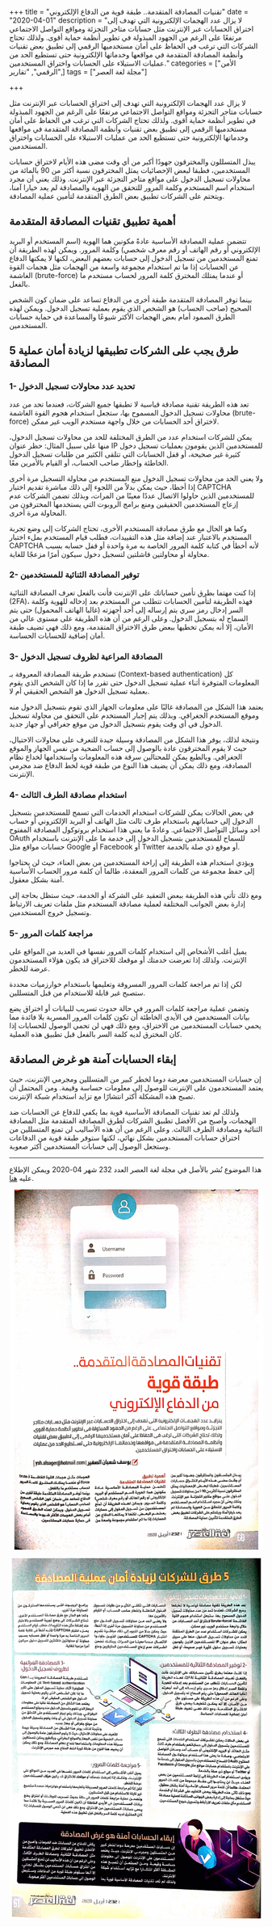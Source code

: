 +++
title = "تقنيات المصادقة المتقدمة.. طبقة قوية من الدفاع الإلكتروني"
date = "2020-04-01"
description = "لا يزال عدد الهجمات الإلكترونية التي تهدف إلى اختراق الحسابات عبر الإنترنت مثل حسابات متاجر التجزئة ومواقع التواصل الاجتماعي مرتفعًا على الرغم من الجهود المبذولة في تطوير أنظمة حماية أقوى. ولذلك تحتاج الشركات التي ترغب في الحفاظ على أمان مستخدميها الرقمي إلى تطبيق بعض تقنيات وأنظمة المصادقة المتقدمة في مواقعها وخدماتها الإلكترونية حتى تستطيع الحد من عمليات الاستيلاء على الحسابات واختراق المستخدمين."
categories = ["اﻷمن الرقمي", "تقارير",]
tags = ["مجلة لغة العصر"]

+++

لا يزال عدد الهجمات الإلكترونية التي تهدف إلى اختراق الحسابات عبر الإنترنت مثل حسابات متاجر التجزئة ومواقع التواصل الاجتماعي مرتفعًا على الرغم من الجهود المبذولة في تطوير أنظمة حماية أقوى. ولذلك تحتاج الشركات التي ترغب في الحفاظ على أمان مستخدميها الرقمي إلى تطبيق بعض تقنيات وأنظمة المصادقة المتقدمة في مواقعها وخدماتها الإلكترونية حتى تستطيع الحد من عمليات الاستيلاء على الحسابات واختراق المستخدمين.

يبذل المتسللون والمخترقون جهودًا أكبر من أي وقت مضى هذه الأيام لاختراق حسابات المستخدمين، فطبقا لبعض الإحصائيات يمثل المخترقون نسبة أكثر من 90 بالمائة من محاولات تسجيل الدخول على مواقع متاجر التجزئة عبر الإنترنت. وذلك يعني أن مجرد استخدام اسم المستخدم وكلمة المرور للتحقق من الهوية والمصادقة لم يعد خيارا آمنا، ويتحتم على الشركات تطبيق بعض الطرق المتقدمة لتأمين عملية المصادقة.

## أهمية تطبيق تقنيات المصادقة المتقدمة

تتضمن عملية المصادقة الأساسية عادةً مكونين هما الهوية (اسم المستخدم أو البريد الإلكتروني أو رقم الهاتف أو رقم معرف شخصي) وكلمة المرور. ويمكن لهذه الطريقة أن تمنع المستخدمين من تسجيل الدخول إلى حسابات بعضهم البعض، لكنها لا يمكنها الدفاع عن الحسابات إذا ما تم استخدام مجموعة واسعة من الهجمات مثل هجمات القوة الغاشمة (brute-force) أو عندما يمتلك المخترق كلمة المرور لحساب مستخدم ما بالفعل.

بينما توفر المصادقة المتقدمة طبقة أخرى من الدفاع تساعد على ضمان كون الشخص الصحيح (صاحب الحساب) هو الشخص الذي يقوم بعملية تسجيل الدخول. ويمكن لهذه الطرق الصمود أمام بعض الهجمات الأكثر شيوعًا والمساعدة في حماية حسابات المستخدمين.

## 5 طرق يجب على الشركات تطبيقها لزيادة أمان عملية المصادقة

### 1- تحديد عدد محاولات تسجيل الدخول

تعد هذه الطريقة تقنية مصادقة قياسية لا تطبقها جميع الشركات، فعندما تحد من عدد محاولات تسجيل الدخول المسموح بها، ستجعل استخدام هجوم القوة الغاشمة (brute-force) لاختراق أحد الحسابات من خلال واجهة مستخدم الويب غير ممكن.

يمكن للشركات استخدام عدد من الطرق المختلفة للحد من محاولات تسجيل الدخول، منها على سبيل المثال: حظر عنوان IP للمستخدمين الذين يقومون بعمليات تسجيل دخول كثيرة غير صحيحة، أو قفل الحسابات التي تتلقى الكثير من طلبات تسجيل الدخول الخاطئة وإخطار صاحب الحساب، أو القيام بالأمرين معًا.

ولا يعني الحد من محاولات تسجيل الدخول منع المستخدم من محاولة التسجيل مرة أخرى إذا أخطا، حيث يمكن بدلاً من اللجوء إلى ذلك مباشرة تقديم اختبار CAPTCHA للمستخدمين الذين حاولوا الاتصال عددًا معينًا من المرات، وبذلك تضمن الشركات عدم إزعاج المستخدمين الحقيقين ومنع برامج الروبوت التي يستخدمها المخترقون من المحاولة مرة أخرى.

وكما هو الحال مع طرق مصادقة المستخدم الأخرى، تحتاج الشركات إلى وضع تجربة المستخدم بالاعتبار عند إضافة مثل هذه التقييدات، فطلب قيام المستخدم بملء اختبار CAPTCHA لأنه أخطأ في كتابة كلمة المرور الخاصة به مرة واحدة أو قفل حسابه بسبب محاولة أو محاولتين فاشلتين لتسجيل دخول سيكون أمرًا مزعجًا للغاية.

### 2- توفير المصادقة الثنائية للمستخدمين

إذا كنت مهتما بطرق تأمين حساباتك على الإنترنت فأنت بالفعل تعرف المصادقة الثنائية (2FA)، فهذه الطريقة لتأمين الحسابات تتطلب من المستخدم بعد إدخاله للهوية وكلمة السر إدخال رمز سري يتم إرساله إلى أحد أجهزته (غالبا الهاتف المحمول) حتى يتم السماح له بتسجيل الدخول. وعلى الرغم من أن هذه الطريقة على مستوى عالي من الأمان، إلا أنه يمكن تخطيها ببعض طرق الاختراق المتقدمة، ومع ذلك فهي تضيف طبقة أمان إضافية للحسابات الحساسة.

### 3- المصادقة المراعية لظروف تسجيل الدخول

تستخدم طريقة المصادقة المعروفة بـ (Context-based authentication) كل المعلومات المتوفرة أثناء عملية تسجيل الدخول حتى تقرر ما إذا كان الشخص الذي يقوم بعملية تسجيل الدخول هو الشخص الحقيقي أم لا.

يعتمد هذا الشكل من المصادقة غالبًا على معلومات الجهاز الذي تقوم بتسجيل الدخول منه وموقع المستخدم الجغرافي. وبذلك يتم إجبار المستخدم على التحقق من محاولة تسجيل الدخول في أي وقت يقوم بتسجيل الدخول من موقع جغرافي أو جهاز جديد.

ونتيجة لذلك، يوفر هذا الشكل من المصادقة وسيلة جيدة للتعرف على محاولات الاحتيال، حيث لا يقوم المخترقون عادة بالوصول إلى حساب الضحية من نفس الجهاز والموقع الجغرافي. وبالطبع يمكن للمحتالين سرقة هذه المعلومات واستخدامها لخداع نظام المصادقة، ومع ذلك يمكن أن يضيف هذا النوع من طبقة قوية لخط الدفاع ضد مجرمي الإنترنت.

### 4- استخدام مصادقة الطرف الثالث

في بعض الحالات يمكن للشركات استخدام الخدمات التي تسمح للمستخدمين بتسجيل الدخول إلى حساباتهم باستخدام طرف ثالث مثل الهاتف أو البريد الإلكتروني أو حساب أحد وسائل التواصل الاجتماعي. وعادةً ما يعني هذا استخدام بروتوكول المصادقة المفتوح OAuth للسماح للمستخدمين بتسجيل الدخول إلى خدمة ما على الإنترنت باستخدام حسابات مواقع مثل Google أو Facebook أو Twitter أو موقع ذي صلة بالخدمة.

ويؤدي استخدام هذه الطريقة إلى إراحة المستخدمين من بعض العناء، حيث لن يحتاجوا إلى حفظ مجموعة من كلمات المرور المعقدة، طالما أن كلمة مرور الحساب الأساسية آمنة بشكل معقول.

ومع ذلك تأتي هذه الطريقة ببعض التعقيد على الشركة أو الخدمة، حيث ستظل بحاجة إلى إدارة بعض الجوانب المختلفة لعملية مصادقة المستخدم مثل ملفات تعريف الارتباط وتسجيل خروج المستخدمين.

### 5- مراجعة كلمات المرور

يميل أغلب الأشخاص إلى استخدام كلمات المرور نفسها في العديد من المواقع على الإنترنت. ولذلك إذا تعرضت خدمتك أو موقعك للاختراق قد يكون هؤلاء المستخدمون عرضة للخطر.

لكن إذا تم مراجعة كلمات المرور المسروقة وتعليمها باستخدام خوارزميات محددة ستصبح غير قابلة للاستخدام من قبل المتسللين.

وتضمن عملية مراجعة كلمات المرور في حالة حدوث تسريب للبيانات أو اختراق يضع بيانات المستخدمين في الأيدي الخاطئة أن تكون كلمات المرور المسربة بلا فائدة مما يحمي حسابات المستخدمين من الاختراق، ومع ذلك فهي لن تحمي الوصول للحسابات إذا كان المخترق لديه كلمة السر بالفعل قبل تطبيق هذه العملية.

## إبقاء الحسابات آمنة هو غرض المصادقة

إن حسابات المستخدمين معرضة دوما لخطر كبير من المتسللين ومجرمي الإنترنت، حيث يعتمد المستخدمون على الإنترنت للوصول إلى معلومات حساسة وقيمة. ومن المحتمل أن تصبح هذه المشكلة أكثر انتشارًا مع تزايد استخدام شبكة الإنترنت.

ولذلك لم تعد تقنيات المصادقة الأساسية قوية بما يكفي للدفاع عن الحسابات ضد الهجمات، وأصبح من الأفضل تطبيق الشركات لطرق المصادقة المتقدمة مثل المصادقة الثنائية ومصادقة الطرف الثالث. وعلى الرغم من أن هذه الأساليب لن تمنع المتسللين من اختراق حسابات المستخدمين بشكل نهائي، لكنها ستوفر طبقة قوية من الدفاعات وستجعل الوصول إلى حسابات المستخدمين أكثر صعوبة.

---

هذا الموضوع نُشر باﻷصل في مجلة لغة العصر العدد 232 شهر 04-2020 ويمكن الإطلاع عليه [هنا](https://drive.google.com/file/d/1b276XqXOR2YqHe-lJdHshLi-eJJVlksz/view?usp=sharing).

![img](images/232-6.png)

![img](images/232-7.png)
